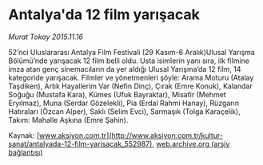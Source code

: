 # Antalya'da 12 film yarışacak

*Murat Tokay 2015.11.16*

<div class="pNewsDetailMainContent ctx_content" itemprop="articleBody">
 <p>
  52’nci Uluslararası Antalya Film Festivali (29 Kasım-6 Aralık)Ulusal Yarışma Bölümü’nde yarışacak 12 film belli oldu. Usta isimlerin yanı sıra, ilk filmine imza atan genç sinemacıların da yer aldığı Ulusal Yarışma’da 12 film, 14 kategoride yarışacak. Filmler ve yönetmenleri şöyle: Arama Moturu (Atalay Taşdiken), Artık Hayallerim Var (Nefin Dinç), Çırak (Emre Konuk), Kalandar Soğuğu (Mustafa Kara), Kümes (Ufuk Bayraktar), Misafir (Mehmet Eryılmaz), Muna (Serdar Gözelekli), Pia (Erdal Rahmi Hanay), Rüzgarın Hatıraları (Özcan Alper), Saklı (Selim Evci), Sarmaşık (Tolga Karaçelik), Takım: Mahalle Aşkına (Emre Şahin).
 </p>
</div>


Kaynak: [www.aksiyon.com.tr](http://www.aksiyon.com.tr/kultur-sanat/antalyada-12-film-yarisacak_552987), [web.archive.org (arşiv bağlantısı)](http://web.archive.org/web/20151118143654/http://www.aksiyon.com.tr/kultur-sanat/antalyada-12-film-yarisacak_552987)
